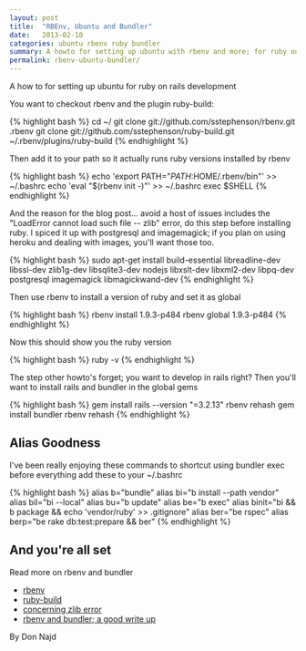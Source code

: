 ```yaml
---
layout: post
title:  "RBEnv, Ubuntu and Bundler"
date:   2013-02-10
categories: ubuntu rbenv ruby bundler
summary: A howto for setting up ubuntu with rbenv and more; for ruby on rails development.
permalink: rbenv-ubuntu-bundler/
---
```


A how to for setting up ubuntu for ruby on rails development

You want to checkout rbenv and the plugin ruby-build:

{% highlight bash %}
cd ~/
git clone git://github.com/sstephenson/rbenv.git .rbenv
git clone git://github.com/sstephenson/ruby-build.git ~/.rbenv/plugins/ruby-build
{% endhighlight %}

Then add it to your path so it actually runs ruby versions installed by rbenv

{% highlight bash %}
echo 'export PATH="$PATH:$HOME/.rbenv/bin"' >> ~/.bashrc
echo 'eval "$(rbenv init -)"' >> ~/.bashrc
exec $SHELL
{% endhighlight %}

And the reason for the blog post... avoid a host of issues includes the "LoadError cannot load such file -- zlib" error, do this step before installing ruby. I spiced it up with postgresql and imagemagick; if you plan on using heroku and dealing with images, you'll want those too.

{% highlight bash %}
sudo apt-get install build-essential libreadline-dev libssl-dev zlib1g-dev libsqlite3-dev nodejs libxslt-dev libxml2-dev libpq-dev postgresql imagemagick libmagickwand-dev
{% endhighlight %}

Then use rbenv to install a version of ruby and set it as global

{% highlight bash %}
rbenv install 1.9.3-p484
rbenv global 1.9.3-p484
{% endhighlight %}

Now this should show you the ruby version

{% highlight bash %}
ruby -v
{% endhighlight %}

The step other howto's forget; you want to develop in rails right? Then you'll want to install rails and bundler in the global gems

{% highlight bash %}
gem install rails --version "=3.2.13"
rbenv rehash
gem install bundler
rbenv rehash
{% endhighlight %}

## Alias Goodness

I've been really enjoying these commands to shortcut using bundler exec before everything add these to your ~/.bashrc

{% highlight bash %}
alias b="bundle"
alias bi="b install --path vendor"
alias bil="bi --local"
alias bu="b update"
alias be="b exec"
alias binit="bi && b package && echo 'vendor/ruby' >> .gitignore"
alias ber="be rspec"
alias berp="be rake db:test:prepare && ber"
{% endhighlight %}


## And you're all set

Read more on rbenv and bundler

* [rbenv](https://github.com/sstephenson/rbenv)
* [ruby-build](https://github.com/sstephenson/ruby-build)
* [concerning zlib error](https://github.com/sstephenson/ruby-build/wiki)
* [rbenv and bundler; a good write up](http://ryan.mcgeary.org/2011/02/09/vendor-everything-still-applies/)


By Don Najd